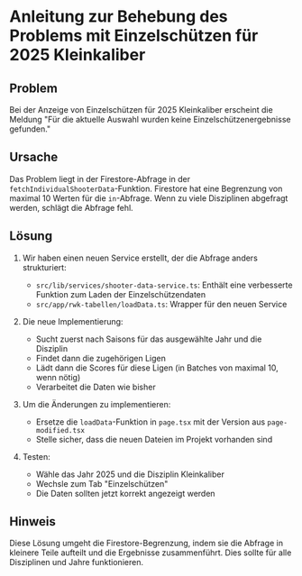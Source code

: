 # Anleitung zur Behebung des Problems mit Einzelschützen für 2025 Kleinkaliber

## Problem
Bei der Anzeige von Einzelschützen für 2025 Kleinkaliber erscheint die Meldung "Für die aktuelle Auswahl wurden keine Einzelschützenergebnisse gefunden."

## Ursache
Das Problem liegt in der Firestore-Abfrage in der `fetchIndividualShooterData`-Funktion. Firestore hat eine Begrenzung von maximal 10 Werten für die `in`-Abfrage. Wenn zu viele Disziplinen abgefragt werden, schlägt die Abfrage fehl.

## Lösung
1. Wir haben einen neuen Service erstellt, der die Abfrage anders strukturiert:
   - `src/lib/services/shooter-data-service.ts`: Enthält eine verbesserte Funktion zum Laden der Einzelschützendaten
   - `src/app/rwk-tabellen/loadData.ts`: Wrapper für den neuen Service

2. Die neue Implementierung:
   - Sucht zuerst nach Saisons für das ausgewählte Jahr und die Disziplin
   - Findet dann die zugehörigen Ligen
   - Lädt dann die Scores für diese Ligen (in Batches von maximal 10, wenn nötig)
   - Verarbeitet die Daten wie bisher

3. Um die Änderungen zu implementieren:
   - Ersetze die `loadData`-Funktion in `page.tsx` mit der Version aus `page-modified.tsx`
   - Stelle sicher, dass die neuen Dateien im Projekt vorhanden sind

4. Testen:
   - Wähle das Jahr 2025 und die Disziplin Kleinkaliber
   - Wechsle zum Tab "Einzelschützen"
   - Die Daten sollten jetzt korrekt angezeigt werden

## Hinweis
Diese Lösung umgeht die Firestore-Begrenzung, indem sie die Abfrage in kleinere Teile aufteilt und die Ergebnisse zusammenführt. Dies sollte für alle Disziplinen und Jahre funktionieren.